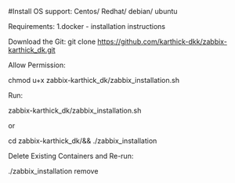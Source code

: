 #Install
OS support:
Centos/ Redhat/ debian/ ubuntu

Requirements:
1.docker - installation instructions

Download the Git:
git clone https://github.com/karthick-dkk/zabbix-karthick_dk.git

Allow Permission:

chmod u+x  zabbix-karthick_dk/zabbix_installation.sh

Run:

zabbix-karthick_dk/zabbix_installation.sh

or 

cd zabbix-karthick_dk/&& ./zabbix_installation

Delete Existing Containers and Re-run:

./zabbix_installation remove

